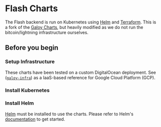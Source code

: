 # Flash Charts

The Flash backend is run on Kubernetes using [Helm](https://github.com/helm/helm) and  [Terraform](https://www.terraform.io/). This is a fork of the [Galoy Charts](https://github.com/GaloyMoney/charts), but heavily modified as we do not run the bitcoin/lightning infrastructure ourselves.

## Before you begin

### Setup Infrastructure

These charts have been tested on a custom DigitalOcean deployment. See ([`galoy-infra`](https://github.com/GaloyMoney/galoy-infra)) as a IaaS-based reference for Google Cloud Platform (GCP).

### Install Kubernetes

### Install Helm
[Helm](https://helm.sh) must be installed to use the charts.
Please refer to Helm's [documentation](https://helm.sh/docs/) to get started.
